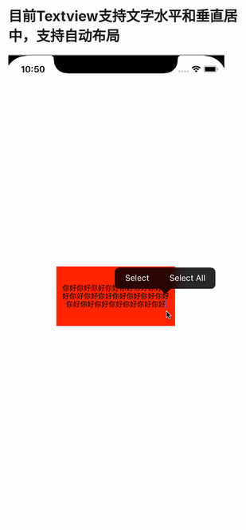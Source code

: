 # 目前Textview支持文字水平和垂直居中，支持自动布局
![image](https://github.com/Mozzat/TextView/blob/master/TextView.gif)
